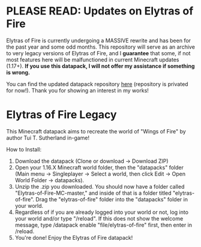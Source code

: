 # PLEASE READ: Updates on Elytras of Fire
Elytras of Fire is currently undergoing a MASSIVE rewrite and has been for the past year and some odd months. This repository will serve as an archive to very legacy versions of Elytras of Fire, and I **guarantee** that some, if not most features here will be malfunctioned in current Minecraft updates (1.17+). **If you use this datapack, I will not offer my assistance if something is wrong.**

You can find the updated datapack repository [here](https://github.com/iHeronGH/Elytras-of-Fire) (repository is privated for now!). Thank you for showing an interest in my works!

# Elytras of Fire Legacy
This Minecraft datapack aims to recreate the world of "Wings of Fire" by author Tui T. Sutherland in-game!

How to Install:
1. Download the datapack (Clone or download -> Download ZIP)
2. Open your 1.16.X Minecraft world folder, then the "datapacks" folder (Main menu -> Singleplayer -> Select a world, then click Edit -> Open World Folder -> datapacks).
3. Unzip the .zip you downloaded. You should now have a folder called "Elytras-of-Fire-MC-master," and inside of that is a folder titled "elytras-of-fire". Drag the "elytras-of-fire" folder into the "datapacks" folder in your world.
4. Regardless of if you are already logged into your world or not, log into your world and/or type "/reload". If this does not show the welcome message, type /datapack enable "file/elytras-of-fire" first, then enter in /reload.
5. You're done! Enjoy the Elytras of Fire datapack!
